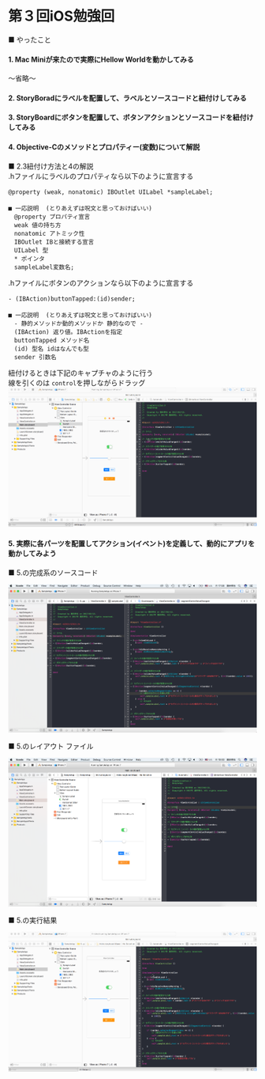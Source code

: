 # 第３回iOS勉強回

■ やったこと<br>
#### 1. Mac Miniが来たので実際にHellow Worldを動かしてみる<br>
〜省略〜
#### 2. StoryBoradにラベルを配置して、ラベルとソースコードと紐付けしてみる<br>
#### 3. StoryBoardにボタンを配置して、ボタンアクションとソースコードを紐付けしてみる<br>
#### 4. Objective-Cのメソッドとプロパティー(変数)について解説<br>
■ 2.3紐付け方法と4の解説<br>
.hファイルにラベルのプロパティなら以下のように宣言する<br>
```
@property (weak, nonatomic) IBOutlet UILabel *sampleLabel;

■ 一応説明  (とりあえずは呪文と思っておけばいい)
　@property プロパティ宣言　
　weak 値の持ち方
　nonatomic アトミック性
　IBOutlet IBと接続する宣言 
　UILabel 型 
　* ポインタ 
　sampleLabel変数名;
```
.hファイルにボタンのアクションなら以下のように宣言する<br>
```
- (IBAction)buttonTapped:(id)sender;

■ 一応説明  (とりあえずは呪文と思っておけばいい)
　- 静的メソッドか動的メソッドか 静的なので -
　(IBAction) 返り値。IBActionを指定
　buttonTapped メソッド名
　(id) 型名 idはなんでも型
　sender 引数名
```
紐付けるときは下記のキャプチャのように行う<br>
線を引くのは `control`を押しながらドラッグ<br>
<img width="700" src="https://github.com/krsakai/StudyiOS/blob/chapter_3/chapter3/chapter3_mapping.gif?raw=true"/><br>

#### 5. 実際に各パーツを配置してアクション(イベント)を定義して、動的にアプリを動かしてみよう<br>

■ 5.の完成系のソースコード

<img width="700" src="https://github.com/krsakai/StudyiOS/blob/chapter_3/chapter3/source_code.png?raw=true"/>

■ 5.のレイアウト ファイル

<img width="700" src="https://github.com/krsakai/StudyiOS/blob/chapter_3/chapter3/layout.png?raw=true"/>

■ 5.の実行結果

<img width="700" src="https://github.com/krsakai/StudyiOS/blob/chapter_3/chapter3/captuer_3.gif?raw=true"/>
